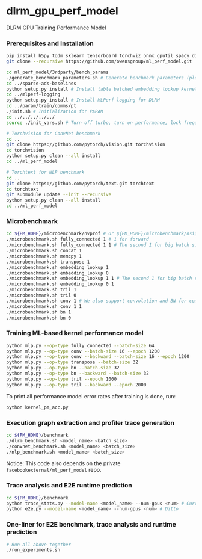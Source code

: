 # dlrm_gpu_perf_model
DLRM GPU Training Performance Model

### Prerequisites and Installation
```bash
pip install h5py tqdm sklearn tensorboard torchviz onnx gputil spacy dill # Dependencies
git clone --recursive https://github.com/owensgroup/ml_perf_model.git

cd ml_perf_model/3rdparty/bench_params
./generate_benchmark_parameters.sh # Generate benchmark parameters (please modify the GPU memory size in the script).
cd ../sparse-ads-baselines
python setup.py install # Install table batched embedding lookup kernel.
cd ../mlperf-logging
python setup.py install # Install MLPerf logging for DLRM
cd ../param/train/comms/pt
./init.sh # Initialization for PARAM
cd ../../../../../
source ./init_vars.sh # Turn off turbo, turn on performance, lock frequency, etc.

# Torchvision for ConvNet benchmark
cd ..
git clone https://github.com/pytorch/vision.git torchvision
cd torchvision
python setup.py clean --all install
cd ../ml_perf_model

# Torchtext for NLP benchmark
cd ..
git clone https://github.com/pytorch/text.git torchtext
cd torchtext
git submodule update --init --recursive
python setup.py clean --all install
cd ../ml_perf_model
```

### Microbenchmark
```bash
cd ${PM_HOME}/microbenchmark/nvprof # Or ${PM_HOME}/microbenchmark/nsight, depending on the choice of profiler
./microbenchmark.sh fully_connected 1 # 1 for forward
./microbenchmark.sh fully_connected 1 1 # The second 1 for big batch size.
./microbenchmark.sh concat 1
./microbenchmark.sh memcpy 1
./microbenchmark.sh transpose 1
./microbenchmark.sh embedding_lookup 1
./microbenchmark.sh embedding_lookup 0
./microbenchmark.sh embedding_lookup 1 1 # The second 1 for big batch size.
./microbenchmark.sh embedding_lookup 0 1
./microbenchmark.sh tril 1
./microbenchmark.sh tril 0
./microbenchmark.sh conv 1 # We also support convolution and BN for comparison with other performance models on DL models other the DLRM.
./microbenchmark.sh conv 1 1
./microbenchmark.sh bn 1
./microbenchmark.sh bn 0
```

### Training ML-based kernel performance model
```bash
python mlp.py --op-type fully_connected --batch-size 64
python mlp.py --op-type conv --batch-size 16 --epoch 1200
python mlp.py --op-type conv --backward --batch-size 16 --epoch 1200
python mlp.py --op-type transpose --batch-size 32
python mlp.py --op-type bn --batch-size 32
python mlp.py --op-type bn --backward --batch-size 32
python mlp.py --op-type tril --epoch 1000
python mlp.py --op-type tril --backward --epoch 2000
```
To print all performance model error rates after training is done, run:
```bash
python kernel_pm_acc.py
```

### Execution graph extraction and profiler trace generation
```bash
cd ${PM_HOME}/benchmark
./dlrm_benchmark.sh <model_name> <batch_size>
./convnet_benchmark.sh <model_name> <batch_size>
./nlp_benchmark.sh <model_name> <batch_size>
```
Notice: This code also depends on the private `facebookexternal/ml_perf_model` repo.

### Trace analysis and E2E runtime prediction
```bash
cd ${PM_HOME}/benchmark
python trace_stats.py --model-name <model_name> --num-gpus <num> # Currently only single-GPU is supported
python e2e.py --model-name <model_name> --num-gpus <num> # Ditto
```

### One-liner for E2E benchmark, trace analysis and runtime prediction
```bash
# Run all above together
./run_experiments.sh
```
